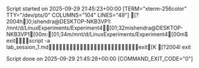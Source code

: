 Script started on 2025-09-29 21:45:23+00:00 [TERM="xterm-256color" TTY="/dev/pts/0" COLUMNS="104" LINES="49"]
[?2004h]0;ishendra@DESKTOP-NKB3VP1: /mnt/d/LinuxExperiments/Experiment4[01;32mishendra@DESKTOP-NKB3VP1[00m:[01;34m/mnt/d/LinuxExperiments/Experiment4[00m$ exitscript -a lab_session_1.mdexit[K
[?2004lexit

Script done on 2025-09-29 21:45:28+00:00 [COMMAND_EXIT_CODE="0"]
